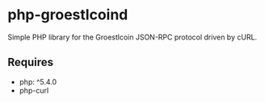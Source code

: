 # php-groestlcoind
Simple PHP library for the Groestlcoin JSON-RPC protocol driven by cURL.

## Requires
 - php: ^5.4.0
 - php-curl
